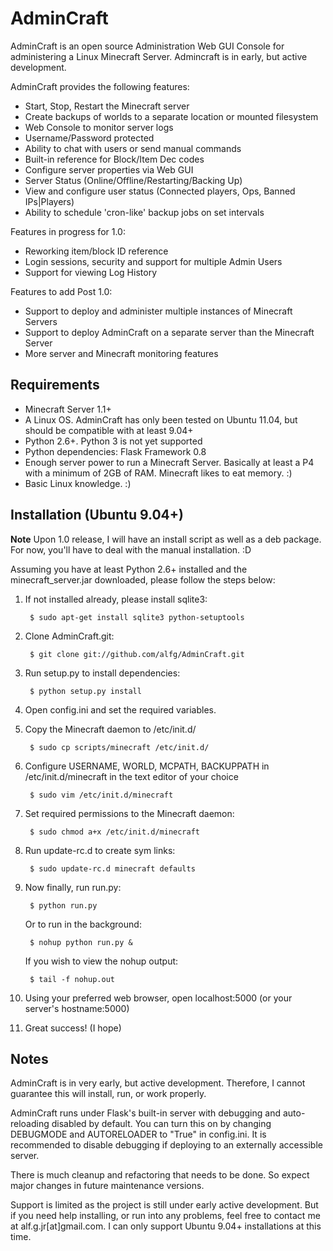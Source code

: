 # AdminCraft #

AdminCraft is an open source Administration Web GUI Console for administering a
Linux Minecraft Server. Admincraft is in early, but active development.

AdminCraft provides the following features:

- Start, Stop, Restart the Minecraft server
- Create backups of worlds to a separate location or mounted filesystem
- Web Console to monitor server logs
- Username/Password protected
- Ability to chat with users or send manual commands
- Built-in reference for Block/Item Dec codes
- Configure server properties via Web GUI
- Server Status (Online/Offline/Restarting/Backing Up)
- View and configure user status (Connected players, Ops, Banned IPs|Players)
- Ability to schedule 'cron-like' backup jobs on set intervals

Features in progress for 1.0:

- Reworking item/block ID reference
- Login sessions, security and support for multiple Admin Users
- Support for viewing Log History

Features to add Post 1.0:

- Support to deploy and administer multiple instances of Minecraft Servers
- Support to deploy AdminCraft on a separate server than the Minecraft Server
- More server and Minecraft monitoring features

## Requirements ##

- Minecraft Server 1.1+
- A Linux OS. AdminCraft has only been tested on Ubuntu 11.04,
but should be compatible with at least 9.04+
- Python 2.6+. Python 3 is not yet supported
- Python dependencies: Flask Framework 0.8
- Enough server power to run a Minecraft Server. Basically at least
a P4 with a minimum of 2GB of RAM. Minecraft likes to eat memory. :)
- Basic Linux knowledge. :)

## Installation (Ubuntu 9.04+) ##

**Note** Upon 1.0 release, I will have an install script as well as a deb
package. For now, you'll have to deal with the manual installation. :D

Assuming you have at least Python 2.6+ installed and the minecraft_server.jar 
downloaded, please follow the steps below: 

1. If not installed already, please install sqlite3:

        $ sudo apt-get install sqlite3 python-setuptools

2. Clone AdminCraft.git:

        $ git clone git://github.com/alfg/AdminCraft.git

3. Run setup.py to install dependencies:

        $ python setup.py install

4. Open config.ini and set the required variables.

5. Copy the Minecraft daemon to /etc/init.d/

        $ sudo cp scripts/minecraft /etc/init.d/

6. Configure USERNAME, WORLD, MCPATH, BACKUPPATH in
    /etc/init.d/minecraft in the text editor of your choice

        $ sudo vim /etc/init.d/minecraft

7. Set required permissions to the Minecraft daemon:

        $ sudo chmod a+x /etc/init.d/minecraft

8. Run update-rc.d to create sym links:

        $ sudo update-rc.d minecraft defaults

9. Now finally, run run.py:

        $ python run.py

    Or to run in the background:

        $ nohup python run.py &

    If you wish to view the nohup output:

        $ tail -f nohup.out

10. Using your preferred web browser, open localhost:5000 (or your server's hostname:5000)

11. Great success! (I hope)


## Notes ##

AdminCraft is in very early, but active development. Therefore, I cannot guarantee this will install, run, or work properly. 

AdminCraft runs under Flask's built-in server with debugging and auto-reloading disabled by default. You can turn this on by changing DEBUGMODE and AUTORELOADER to "True" in config.ini. It is recommended to disable debugging if deploying to an externally accessible server.

There is much cleanup and refactoring that needs to be done. So expect major changes in future maintenance versions. 

Support is limited as the project is still under early active development. But if you need help installing, or run into any problems, feel free to contact me at alf.g.jr[at]gmail.com. I can only support Ubuntu 9.04+ installations at this time. 

